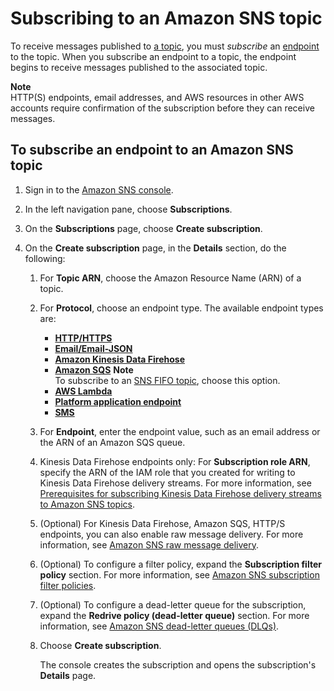 # Subscribing to an Amazon SNS topic<a name="sns-create-subscribe-endpoint-to-topic"></a>

To receive messages published to [a topic](sns-create-topic.md), you must *subscribe* an [endpoint](#sns-endpoints) to the topic\. When you subscribe an endpoint to a topic, the endpoint begins to receive messages published to the associated topic\.

**Note**  
HTTP\(S\) endpoints, email addresses, and AWS resources in other AWS accounts require confirmation of the subscription before they can receive messages\.

## To subscribe an endpoint to an Amazon SNS topic<a name="subscribe-topic-aws-console"></a>

1. Sign in to the [Amazon SNS console](https://console.aws.amazon.com/sns/home)\.

1. In the left navigation pane, choose **Subscriptions**\.

1. On the **Subscriptions** page, choose **Create subscription**\.

1. On the **Create subscription** page, in the **Details** section, do the following:

   1. For **Topic ARN**, choose the Amazon Resource Name \(ARN\) of a topic\.

   1. For **Protocol**, choose an endpoint type\.  The available endpoint types are:
      + [**HTTP/HTTPS**](sns-http-https-endpoint-as-subscriber.md)
      + [**Email/Email\-JSON**](sns-email-notifications.md)
      + [**Amazon Kinesis Data Firehose**](sns-firehose-as-subscriber.md)
      + [**Amazon SQS**](sns-sqs-as-subscriber.md)
**Note**  
To subscribe to an [SNS FIFO topic](sns-fifo-topics.md), choose this option\.
      + [**AWS Lambda**](sns-lambda-as-subscriber.md)
      + [**Platform application endpoint**](sns-mobile-application-as-subscriber.md)
      + [**SMS**](sns-mobile-phone-number-as-subscriber.md) 

   1. For **Endpoint**, enter the endpoint value, such as an email address or the ARN of an Amazon SQS queue\.

   1. Kinesis Data Firehose endpoints only: For **Subscription role ARN**, specify the ARN of the IAM role that you created for writing to Kinesis Data Firehose delivery streams\. For more information, see [Prerequisites for subscribing Kinesis Data Firehose delivery streams to Amazon SNS topics](prereqs-kinesis-data-firehose.md)\.

   1. \(Optional\) For Kinesis Data Firehose, Amazon SQS, HTTP/S endpoints, you can also enable raw message delivery\. For more information, see [Amazon SNS raw message delivery](sns-large-payload-raw-message-delivery.md)\.

   1. \(Optional\) To configure a filter policy, expand the **Subscription filter policy** section\. For more information, see [Amazon SNS subscription filter policies](sns-subscription-filter-policies.md)\.

   1. \(Optional\) To configure a dead\-letter queue for the subscription, expand the **Redrive policy \(dead\-letter queue\)** section\. For more information, see [Amazon SNS dead\-letter queues \(DLQs\)](sns-dead-letter-queues.md)\.

   1. Choose **Create subscription**\.

      The console creates the subscription and opens the subscription's **Details** page\.